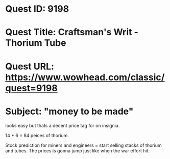 # Quest ID: 9198
# Quest Title: Craftsman's Writ - Thorium Tube
# Quest URL: https://www.wowhead.com/classic/quest=9198
# Subject: "money to be made"
looks easy but thats a decent price tag for on insignia.

14 * 6 = 84 peices of thorium.

Stock prediction for miners and engineers = start selling stacks of thorium and tubes. The prices is gonna jump just like when the war effort hit.